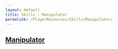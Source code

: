 ```yaml
---
layout: default
title: Skills - Manipulator
permalink: /PlayerResources/Skills/Manipulator/
---
```

## [Manipulator](#Manipulator)

